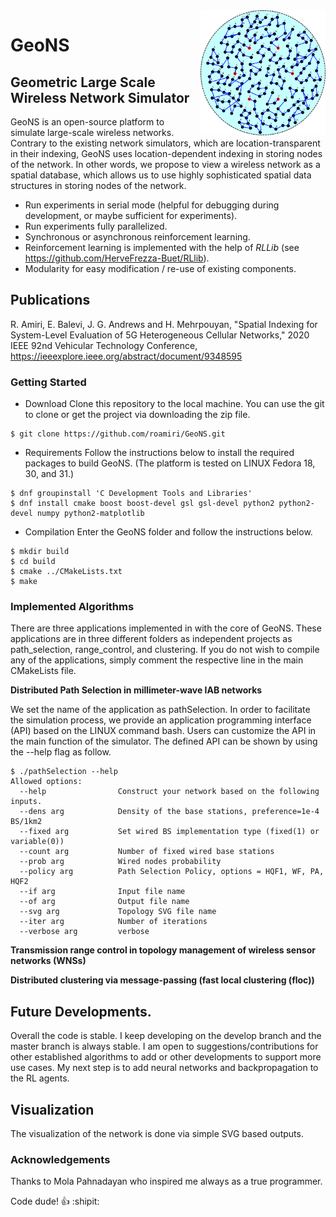 <img align="right" width="200" height="200" src="/images/logo.png">

# GeoNS

## Geometric Large Scale Wireless Network Simulator

GeoNS is an open-source platform to simulate large-scale wireless networks. Contrary to the existing network simulators, which are location-transparent in their indexing, GeoNS uses location-dependent indexing in storing nodes of the network. In other words, we propose to view a wireless network as a spatial database, which allows us to use highly sophisticated spatial data structures in storing nodes of the network.

* Run experiments in serial mode (helpful for debugging during development, or maybe sufficient for experiments).
* Run experiments fully parallelized.
* Synchronous or asynchronous reinforcement learning.
* Reinforcement learning is implemented with the help of *RLLib* (see https://github.com/HerveFrezza-Buet/RLlib).
* Modularity for easy modification / re-use of existing components.

## Publications

R. Amiri, E. Balevi, J. G. Andrews and H. Mehrpouyan, "Spatial Indexing for System-Level Evaluation of 5G Heterogeneous Cellular Networks," 2020 IEEE 92nd Vehicular Technology Conference, https://ieeexplore.ieee.org/abstract/document/9348595 

### Getting Started
* Download
Clone this repository to the local machine. You can use the git to clone or get the project via downloading the zip file.
```console
$ git clone https://github.com/roamiri/GeoNS.git
```
* Requirements
Follow the instructions below to install the required packages to build GeoNS. (The platform is tested on LINUX Fedora 18, 30, and 31.)

```console
$ dnf groupinstall 'C Development Tools and Libraries'
$ dnf install cmake boost boost-devel gsl gsl-devel python2 python2-devel numpy python2-matplotlib
```
* Compilation
Enter the GeoNS folder and follow the instructions below. 
```console
$ mkdir build
$ cd build
$ cmake ../CMakeLists.txt
$ make
```
### Implemented Algorithms

There are three applications implemented in with the core of GeoNS. These applications are in three different folders as independent projects as path_selection, range_control, and clustering. If you do not wish to compile any of the applications, simply comment the respective line in the main CMakeLists file. 

**Distributed Path Selection in millimeter-wave IAB networks**

We set the name of the application as pathSelection. In order to facilitate the simulation process, we provide an application programming interface (API) based on the LINUX command bash. Users can customize the API in the main function of the simulator. The defined API can be shown by using the --help flag as follow.
```console
$ ./pathSelection --help
Allowed options:
  --help                Construct your network based on the following inputs.
  --dens arg            Density of the base stations, preference=1e-4 BS/1km2
  --fixed arg           Set wired BS implementation type (fixed(1) or variable(0))
  --count arg           Number of fixed wired base stations
  --prob arg            Wired nodes probability
  --policy arg          Path Selection Policy, options = HQF1, WF, PA, HQF2
  --if arg              Input file name
  --of arg              Output file name
  --svg arg             Topology SVG file name
  --iter arg            Number of iterations
  --verbose arg         verbose
```
**Transmission range control in topology management of wireless sensor networks (WNSs)**

**Distributed clustering via message-passing (fast local clustering (floc))**

## Future Developments.

Overall the code is stable. I keep developing on the develop branch and the master branch is always stable. I am open to suggestions/contributions for other established algorithms to add or other developments to support more use cases. My next step is to add neural networks and backpropagation to the RL agents.


## Visualization

The visualization of the network is done via simple SVG based outputs.


### Acknowledgements
Thanks to Mola Pahnadayan who inspired me always as a true programmer.

Code dude! :+1: :shipit:
